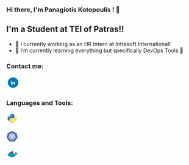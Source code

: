 ### Hi there, I'm Panagiotis Kotopoulis ! 👋

## I'm a Student at TEI of Patras!!

- 🔭 I currently working as an HR Intern at Intrasoft International!
- 🌱 I’m currently learning everything but specifically DevOps Tools 🤣

### Contact me:


<a href="https://www.linkedin.com/in/panagiotis-kotopoulis-3a614b20a/" target="_blank"><img src="https://github.com/aritraroy/social-icons/blob/master/linkedin-icon.png?raw=true" width="35"></a>

### Languages and Tools:

<a style="text-decoration: none;" href="https://www.python.org" target="_blank"> <img src="https://raw.githubusercontent.com/devicons/devicon/master/icons/python/python-original.svg" alt="python" width="30" height="30"/>

<a style="text-decoration: none;" href="https://kubernetes.io/" target="_blank"> <img src="https://github.com/devicons/devicon/blob/master/icons/kubernetes/kubernetes-plain.svg" alt="kubernetes" width="30" height="30"/>

<a style="text-decoration: none;" href="https://www.docker.com/" target="_blank"> <img src="https://github.com/devicons/devicon/blob/master/icons/docker/docker-original.svg" alt="docker" width="30" height="30"/>
<br />
<br />
